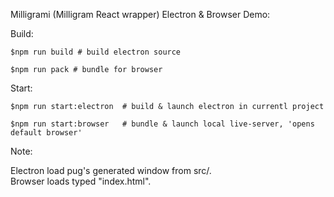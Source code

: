 Milligrami (Milligram React wrapper) Electron & Browser Demo:

Build: 

    $npm run build # build electron source

    $npm run pack # bundle for browser

Start: 

    $npm run start:electron  # build & launch electron in currentl project

    $npm run start:browser   # bundle & launch local live-server, 'opens default browser'

Note: 

Electron load pug's generated window from src/.  
Browser loads typed "index.html".

